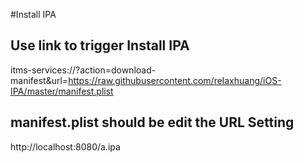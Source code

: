 #Install IPA
## Use link to trigger Install IPA
itms-services://?action=download-manifest&url=https://raw.githubusercontent.com/relaxhuang/iOS-IPA/master/manifest.plist

## manifest.plist should be edit the URL Setting
http://localhost:8080/a.ipa
